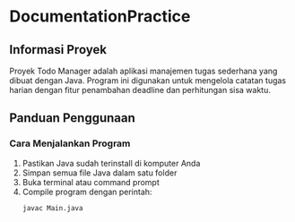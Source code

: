 # DocumentationPractice

## Informasi Proyek
Proyek Todo Manager adalah aplikasi manajemen tugas sederhana yang dibuat dengan Java. Program ini digunakan untuk mengelola catatan tugas harian dengan fitur penambahan deadline dan perhitungan sisa waktu.

## Panduan Penggunaan

### Cara Menjalankan Program
1. Pastikan Java sudah terinstall di komputer Anda
2. Simpan semua file Java dalam satu folder
3. Buka terminal atau command prompt
4. Compile program dengan perintah:
   ```bash
   javac Main.java